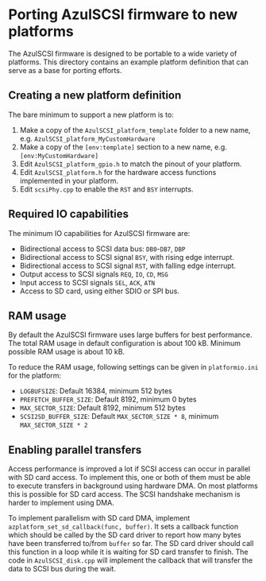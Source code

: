 Porting AzulSCSI firmware to new platforms
==========================================

The AzulSCSI firmware is designed to be portable to a wide variety of platforms.
This directory contains an example platform definition that can serve as a base for
porting efforts.

Creating a new platform definition
----------------------------------

The bare minimum to support a new platform is to:

1. Make a copy of the `AzulSCSI_platform_template` folder to a new name, e.g. `AzulSCSI_platform_MyCustomHardware`
2. Make a copy of the `[env:template]` section to a new name, e.g. `[env:MyCustomHardware]`
3. Edit `AzulSCSI_platform_gpio.h` to match the pinout of your platform.
4. Edit `AzulSCSI_platform.h` for the hardware access functions implemented in your platform.
5. Edit `scsiPhy.cpp` to enable the `RST` and `BSY` interrupts.

Required IO capabilities
------------------------

The minimum IO capabilities for AzulSCSI firmware are:

* Bidirectional access to SCSI data bus: `DB0`-`DB7`, `DBP`
* Bidirectional access to SCSI signal `BSY`, with rising edge interrupt.
* Bidirectional access to SCSI signal `RST`, with falling edge interrupt.
* Output access to SCSI signals `REQ`, `IO`, `CD`, `MSG`
* Input access to SCSI signals `SEL`, `ACK`, `ATN`
* Access to SD card, using either SDIO or SPI bus.

RAM usage
---------

By default the AzulSCSI firmware uses large buffers for best performance.
The total RAM usage in default configuration is about 100 kB.
Minimum possible RAM usage is about 10 kB.

To reduce the RAM usage, following settings can be given in `platformio.ini` for the platform:

* `LOGBUFSIZE`: Default 16384, minimum 512 bytes
* `PREFETCH_BUFFER_SIZE`: Default 8192, minimum 0 bytes
* `MAX_SECTOR_SIZE`: Default 8192, minimum 512 bytes
* `SCSI2SD_BUFFER_SIZE`: Default `MAX_SECTOR_SIZE * 8`, minimum `MAX_SECTOR_SIZE * 2`

Enabling parallel transfers
---------------------------

Access performance is improved a lot if SCSI access can occur in parallel with SD card access.
To implement this, one or both of them must be able to execute transfers in background using hardware DMA.
On most platforms this is possible for SD card access.
The SCSI handshake mechanism is harder to implement using DMA.

To implement parallelism with SD card DMA, implement `azplatform_set_sd_callback(func, buffer)`.
It sets a callback function which should be called by the SD card driver to report how many bytes have
been transferred to/from `buffer` so far. The SD card driver should call this function in a loop while
it is waiting for SD card transfer to finish. The code in `AzulSCSI_disk.cpp` will implement the callback
that will transfer the data to SCSI bus during the wait.
